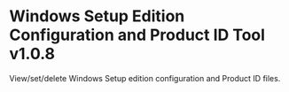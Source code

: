 # Windows Setup Edition Configuration and Product ID Tool v1.0.8
View/set/delete Windows Setup edition configuration and Product ID files.
